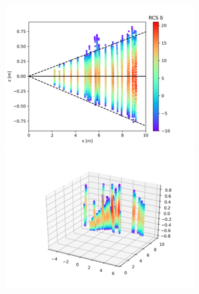 <img src="https://github.com/tom13133/python_drawing/blob/master/RCS_distribution/distribution_2d.png" width="800">
<img src="https://github.com/tom13133/python_drawing/blob/master/RCS_distribution/distribution_3d.png" width="800">
